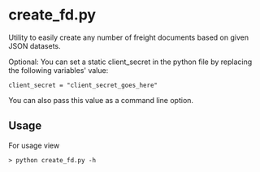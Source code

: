 # create_fd.py

Utility to easily create any number of freight documents based on given JSON datasets.

Optional:
You can set a static client_secret in the python file by replacing the following variables' value:
```
client_secret = "client_secret_goes_here"
```
You can also pass this value as a command line option.

## Usage

For usage view 

```
> python create_fd.py -h
```
